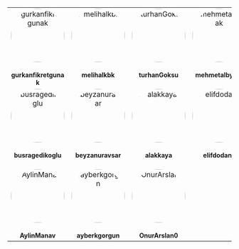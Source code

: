 <table style="width: 100%; text-align: center; border-spacing: 10px;">
<tr><td style="width: 150px; height: 150px; text-align: center; vertical-align: top;"><a href="https://github.com/gurkanfikretgunak" style="text-decoration: none; color: inherit;"><div style="width: 120px; height: 120px; border-radius: 50%; overflow: hidden; margin: 0 auto;"><img src="https://avatars.githubusercontent.com/u/52853374?v=4" style="width: 100%; height: 100%; object-fit: cover;" alt="gurkanfikretgunak" /></div><br /><sub style="word-wrap: break-word; font-size: 14px; max-width: 120px; display: block;"><b>gurkanfikretgunak</b></sub></a></td>
<td style="width: 150px; height: 150px; text-align: center; vertical-align: top;"><a href="https://github.com/melihalkbk" style="text-decoration: none; color: inherit;"><div style="width: 120px; height: 120px; border-radius: 50%; overflow: hidden; margin: 0 auto;"><img src="https://avatars.githubusercontent.com/u/102410189?v=4" style="width: 100%; height: 100%; object-fit: cover;" alt="melihalkbk" /></div><br /><sub style="word-wrap: break-word; font-size: 14px; max-width: 120px; display: block;"><b>melihalkbk</b></sub></a></td>
<td style="width: 150px; height: 150px; text-align: center; vertical-align: top;"><a href="https://github.com/turhanGoksu" style="text-decoration: none; color: inherit;"><div style="width: 120px; height: 120px; border-radius: 50%; overflow: hidden; margin: 0 auto;"><img src="https://avatars.githubusercontent.com/u/92114756?v=4" style="width: 100%; height: 100%; object-fit: cover;" alt="turhanGoksu" /></div><br /><sub style="word-wrap: break-word; font-size: 14px; max-width: 120px; display: block;"><b>turhanGoksu</b></sub></a></td>
<td style="width: 150px; height: 150px; text-align: center; vertical-align: top;"><a href="https://github.com/mehmetalbyrak" style="text-decoration: none; color: inherit;"><div style="width: 120px; height: 120px; border-radius: 50%; overflow: hidden; margin: 0 auto;"><img src="https://avatars.githubusercontent.com/u/106533819?v=4" style="width: 100%; height: 100%; object-fit: cover;" alt="mehmetalbyrak" /></div><br /><sub style="word-wrap: break-word; font-size: 14px; max-width: 120px; display: block;"><b>mehmetalbyrak</b></sub></a></td>
<td style="width: 150px; height: 150px; text-align: center; vertical-align: top;"><a href="https://github.com/yuceel" style="text-decoration: none; color: inherit;"><div style="width: 120px; height: 120px; border-radius: 50%; overflow: hidden; margin: 0 auto;"><img src="https://avatars.githubusercontent.com/u/108794593?v=4" style="width: 100%; height: 100%; object-fit: cover;" alt="yuceel" /></div><br /><sub style="word-wrap: break-word; font-size: 14px; max-width: 120px; display: block;"><b>yuceel</b></sub></a></td></tr>
<tr><td style="width: 150px; height: 150px; text-align: center; vertical-align: top;"><a href="https://github.com/busragedikoglu" style="text-decoration: none; color: inherit;"><div style="width: 120px; height: 120px; border-radius: 50%; overflow: hidden; margin: 0 auto;"><img src="https://avatars.githubusercontent.com/u/84907307?v=4" style="width: 100%; height: 100%; object-fit: cover;" alt="busragedikoglu" /></div><br /><sub style="word-wrap: break-word; font-size: 14px; max-width: 120px; display: block;"><b>busragedikoglu</b></sub></a></td>
<td style="width: 150px; height: 150px; text-align: center; vertical-align: top;"><a href="https://github.com/beyzanuravsar" style="text-decoration: none; color: inherit;"><div style="width: 120px; height: 120px; border-radius: 50%; overflow: hidden; margin: 0 auto;"><img src="https://avatars.githubusercontent.com/u/89158738?v=4" style="width: 100%; height: 100%; object-fit: cover;" alt="beyzanuravsar" /></div><br /><sub style="word-wrap: break-word; font-size: 14px; max-width: 120px; display: block;"><b>beyzanuravsar</b></sub></a></td>
<td style="width: 150px; height: 150px; text-align: center; vertical-align: top;"><a href="https://github.com/alakkaya" style="text-decoration: none; color: inherit;"><div style="width: 120px; height: 120px; border-radius: 50%; overflow: hidden; margin: 0 auto;"><img src="https://avatars.githubusercontent.com/u/117384310?v=4" style="width: 100%; height: 100%; object-fit: cover;" alt="alakkaya" /></div><br /><sub style="word-wrap: break-word; font-size: 14px; max-width: 120px; display: block;"><b>alakkaya</b></sub></a></td>
<td style="width: 150px; height: 150px; text-align: center; vertical-align: top;"><a href="https://github.com/elifdodanli" style="text-decoration: none; color: inherit;"><div style="width: 120px; height: 120px; border-radius: 50%; overflow: hidden; margin: 0 auto;"><img src="https://avatars.githubusercontent.com/u/115662604?v=4" style="width: 100%; height: 100%; object-fit: cover;" alt="elifdodanli" /></div><br /><sub style="word-wrap: break-word; font-size: 14px; max-width: 120px; display: block;"><b>elifdodanli</b></sub></a></td>
<td style="width: 150px; height: 150px; text-align: center; vertical-align: top;"><a href="https://github.com/NurhayatYurtaslan" style="text-decoration: none; color: inherit;"><div style="width: 120px; height: 120px; border-radius: 50%; overflow: hidden; margin: 0 auto;"><img src="https://avatars.githubusercontent.com/u/80510115?v=4" style="width: 100%; height: 100%; object-fit: cover;" alt="NurhayatYurtaslan" /></div><br /><sub style="word-wrap: break-word; font-size: 14px; max-width: 120px; display: block;"><b>NurhayatYurtaslan</b></sub></a></td></tr>
<tr><td style="width: 150px; height: 150px; text-align: center; vertical-align: top;"><a href="https://github.com/AylinManav" style="text-decoration: none; color: inherit;"><div style="width: 120px; height: 120px; border-radius: 50%; overflow: hidden; margin: 0 auto;"><img src="https://avatars.githubusercontent.com/u/116441339?v=4" style="width: 100%; height: 100%; object-fit: cover;" alt="AylinManav" /></div><br /><sub style="word-wrap: break-word; font-size: 14px; max-width: 120px; display: block;"><b>AylinManav</b></sub></a></td>
<td style="width: 150px; height: 150px; text-align: center; vertical-align: top;"><a href="https://github.com/ayberkgorgun" style="text-decoration: none; color: inherit;"><div style="width: 120px; height: 120px; border-radius: 50%; overflow: hidden; margin: 0 auto;"><img src="https://avatars.githubusercontent.com/u/55927375?v=4" style="width: 100%; height: 100%; object-fit: cover;" alt="ayberkgorgun" /></div><br /><sub style="word-wrap: break-word; font-size: 14px; max-width: 120px; display: block;"><b>ayberkgorgun</b></sub></a></td>
<td style="width: 150px; height: 150px; text-align: center; vertical-align: top;"><a href="https://github.com/OnurArslan0" style="text-decoration: none; color: inherit;"><div style="width: 120px; height: 120px; border-radius: 50%; overflow: hidden; margin: 0 auto;"><img src="https://avatars.githubusercontent.com/u/120121161?v=4" style="width: 100%; height: 100%; object-fit: cover;" alt="OnurArslan0" /></div><br /><sub style="word-wrap: break-word; font-size: 14px; max-width: 120px; display: block;"><b>OnurArslan0</b></sub></a></td>
</table>

